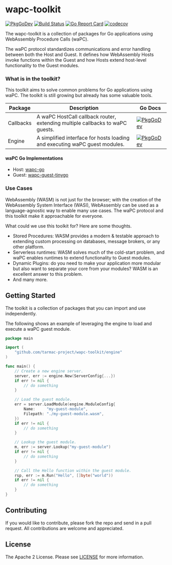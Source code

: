 # wapc-toolkit

[![PkgGoDev](https://pkg.go.dev/badge/github.com/tarmac-project/wapc-toolkit)](https://pkg.go.dev/github.com/tarmac-project/wapc-toolkit)
[![Build Status](https://github.com/tarmac-project/wapc-toolkit/actions/workflows/build.yml/badge.svg)](https://github.com/tarmac-project/wapc-toolkit/actions/workflows/build.yml)
[![Go Report Card](https://goreportcard.com/badge/github.com/tarmac-project/wapc-toolkit)](https://goreportcard.com/report/github.com/tarmac-project/wapc-toolkit)
[![codecov](https://codecov.io/gh/tarmac-project/wapc-toolkit/graph/badge.svg?token=mysp7aUTWp)](https://codecov.io/gh/tarmac-project/wapc-toolkit)

The wapc-toolkit is a collection of packages for Go applications using WebAssembly Procedure Calls (waPC).

The waPC protocol standardizes communications and error handling between both the Host and Guest. It defines how WebAssembly Hosts invoke functions within the Guest and how Hosts extend host-level functionality to the Guest modules.

### What is in the toolkit?

This toolkit aims to solve common problems for Go applications using waPC. The toolkit is still growing but already has some valuable tools.

| Package | Description | Go Docs |
| --- | --- | --- |
| Callbacks | A waPC HostCall callback router, extending multiple callbacks to waPC guests. | [![PkgGoDev](https://pkg.go.dev/badge/github.com/tarmac-project/wapc-toolkit/callbacks)](https://pkg.go.dev/github.com/tarmac-project/wapc-toolkit/callbacks) |
| Engine | A simplified interface for hosts loading and executing waPC guest modules. | [![PkgGoDev](https://pkg.go.dev/badge/github.com/tarmac-project/wapc-toolkit/engine)](https://pkg.go.dev/github.com/tarmac-project/wapc-toolkit/engine) |

#### waPC Go Implementations

- Host: [wapc-go](https://github.com/wapc/wapc-go)
- Guest: [wapc-guest-tinygo](https://github.com/wapc/wapc-guest-tinygo)

### Use Cases

WebAssembly (WASM) is not just for the browser; with the creation of the WebAssembly System Interface (WASI), WebAssembly can be used as a language-agnostic way to enable many use cases. The waPC protocol and this toolkit make it approachable for everyone.

What could we use this toolkit for? Here are some thoughts.

- Stored Procedures: WASM provides a modern & testable approach to extending custom processing on databases, message brokers, or any other platform.
- Serverless runtimes: WASM solves much of the cold-start problem, and waPC enables runtimes to extend functionality to Guest modules.
- Dynamic Plugins: do you need to make your application more modular but also want to separate your core from your modules? WASM is an excellent answer to this problem.
- And many more.

## Getting Started

The toolkit is a collection of packages that you can import and use independently.

The following shows an example of leveraging the engine to load and execute a waPC guest module.

```go
package main

import (
	"github.com/tarmac-project/wapc-toolkit/engine"
)

func main() {
	// Create a new engine server.
	server, err := engine.New(ServerConfig{...})
	if err != nil {
		// do something
	}

	// Load the guest module.
	err = server.LoadModule(engine.ModuleConfig{
		Name:     "my-guest-module",
		Filepath: "./my-guest-module.wasm",
	})
	if err != nil {
		// do something
	}

	// Lookup the guest module.
	m, err := server.Lookup("my-guest-module")
	if err != nil {
		// do something
	}

	// Call the Hello function within the guest module.
	rsp, err := m.Run("Hello", []byte("world"))
	if err != nil {
		// do something
	}
}
```

## Contributing

If you would like to contribute, please fork the repo and send in a pull request. All contributions are welcome and 
appreciated.

## License

The Apache 2 License. Please see [LICENSE](LICENSE) for more information.
